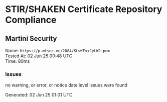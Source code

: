 # STIR/SHAKEN Certificate Repository Compliance

## Martini Security

Name: `https://p.mtsec.me/2884/KLwKExxCyLWJ.pem`\
Tested At: 02 Jun 25 00:48 UTC\
Time: 80ms

### Issues

no warning, or error, or notice date level issues were found

Generated: 02 Jun 25 01:01 UTC